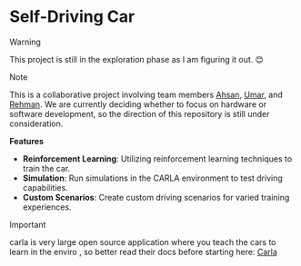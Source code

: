# Self-Driving Car

> [!WARNING]
> This project is still in the exploration phase as I am figuring it out. 😊

> [!NOTE]
> This is a collaborative project involving team members [Ahsan](https://github.com/MrAhsan777), [Umar](https://github.com/Umarkeerio), and [Rehman](#). We are currently deciding whether to focus on hardware or software development, so the direction of this repository is still under consideration.

**Features**  
- **Reinforcement Learning**: Utilizing reinforcement learning techniques to train the car.
- **Simulation**: Run simulations in the CARLA environment to test driving capabilities.
- **Custom Scenarios**: Create custom driving scenarios for varied training experiences.


> [!IMPORTANT]  
> carla is very large open source application where you teach the cars to learn in the enviro , so better read their docs before starting here: [Carla](https://carla.org/)
